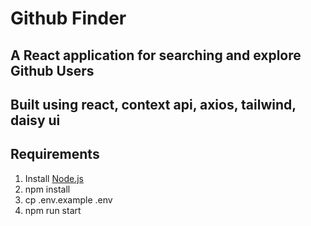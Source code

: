 # Github Finder

## A React application for searching and explore Github Users

## Built using react, context api, axios, tailwind, daisy ui

## Requirements

1. Install [Node.js](https://nodejs.org/en)
2. npm install
3. cp .env.example .env
4. npm run start
